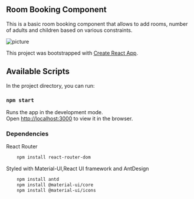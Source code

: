 ## Room Booking Component
This is a basic room booking component that allows to add rooms, number of adults and children based on various constraints.

![picture](img/abc.png)

This project was bootstrapped with [Create React App](https://github.com/facebook/create-react-app).


## Available Scripts

In the project directory, you can run:

### `npm start`

Runs the app in the development mode.<br />
Open [http://localhost:3000](http://localhost:3000) to view it in the browser.

### Dependencies
React Router
``` bash
    npm install react-router-dom
```

Styled with Material-UI,React UI framework and AntDesign

``` bash
    npm install antd
    npm install @material-ui/core
    npm install @material-ui/icons
```


